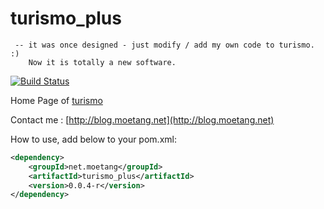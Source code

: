 turismo_plus
======================================================================
     -- it was once designed - just modify / add my own code to turismo. :)
        Now it is totally a new software.
[![Build Status](https://travis-ci.org/goodplayer/turismo_plus.png?branch=master)](https://travis-ci.org/goodplayer/turismo_plus)

Home Page of [turismo](https://github.com/ghosthack/turismo)

Contact me : [http://blog.moetang.net](http://blog.moetang.net)

How to use, add below to your pom.xml:

```xml
<dependency>
    <groupId>net.moetang</groupId>
    <artifactId>turismo_plus</artifactId>
    <version>0.0.4-r</version>
</dependency>
```
